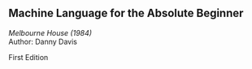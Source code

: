 ## Machine Language for the Absolute Beginner  
*Melbourne House (1984)*  
Author: Danny Davis  

First Edition  
